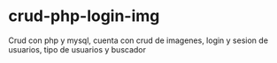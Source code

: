 # crud-php-login-img
Crud con php y mysql, cuenta con crud de imagenes, login y sesion de usuarios, tipo de usuarios y buscador
